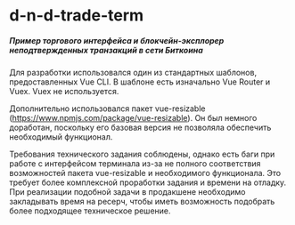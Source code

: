 # d-n-d-trade-term

##### Пример торгового интерфейса и блокчейн-эксплорер неподтвержденных транзакций в сети Биткоина

Для разработки использовался один из стандартных шаблонов, предоставленных Vue CLI. В шаблоне есть изначально Vue Router и Vuex. Vuex не используется.

Дополнительно использовался пакет vue-resizable (https://www.npmjs.com/package/vue-resizable). Он был немного доработан, поскольку его базовая версия не позволяла обеспечить необходимый функционал.

Требования технического задания соблюдены, однако есть баги при работе с интерфейсом терминала из-за не полного соответствия возможностей пакета vue-resizable и необходимого функционала. Это требует более комплексной проработки задания и времени на отладку. При реализации подобной задачи в продакшене необходимо закладывать время на ресерч, чтобы иметь возможность подобрать более подходящее техническое решение.


